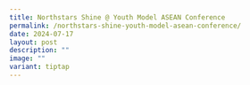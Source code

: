 ```yaml
---
title: Northstars Shine @ Youth Model ASEAN Conference
permalink: /northstars-shine-youth-model-asean-conference/
date: 2024-07-17
layout: post
description: ""
image: ""
variant: tiptap
---
```

